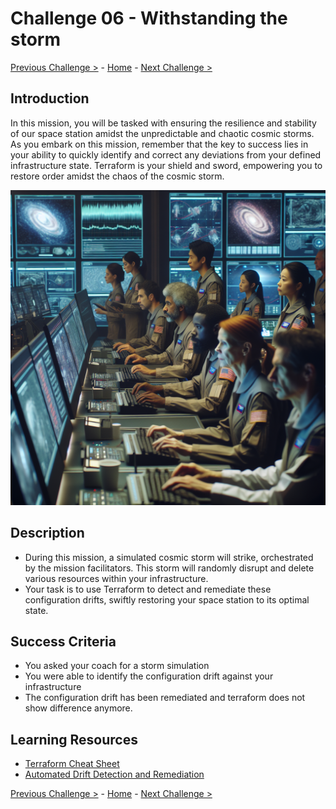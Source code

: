 # Challenge 06 - Withstanding the storm

[Previous Challenge >](Challenge-05.md) - [Home](../README.md) - [Next Challenge >](Challenge-07.md)

## Introduction

In this mission, you will be tasked with ensuring the resilience and stability of our space station amidst the unpredictable and chaotic cosmic storms.
As you embark on this mission, remember that the key to success lies in your ability to quickly identify and correct any deviations from your defined infrastructure state. Terraform is your shield and sword, empowering you to restore order amidst the chaos of the cosmic storm.

  <img src="images/crew-storm.png" width="512"/>

## Description

- During this mission, a simulated cosmic storm will strike, orchestrated by the mission facilitators. This storm will randomly disrupt and delete various resources within your infrastructure.
- Your task is to use Terraform to detect and remediate these configuration drifts, swiftly restoring your space station to its optimal state.

## Success Criteria

- You asked your coach for a storm simulation
- You were able to identify the configuration drift against your infrastructure
- The configuration drift has been remediated and terraform does not show difference anymore.

## Learning Resources

- [Terraform Cheat Sheet](https://spacelift.io/blog/terraform-commands-cheat-sheet)
- [Automated Drift Detection and Remediation](https://medium.com/@nile.bits/understanding-terraform-drift-detection-and-remediation-b9e7ab2f5ecd#:~:text=Remediating%20Drift%20in%20Terraform&text=There%20are%20two%20primary%20approaches,to%20update%20the%20state%20file.)

[Previous Challenge >](Challenge-05.md) - [Home](../README.md) - [Next Challenge >](Challenge-07.md)
